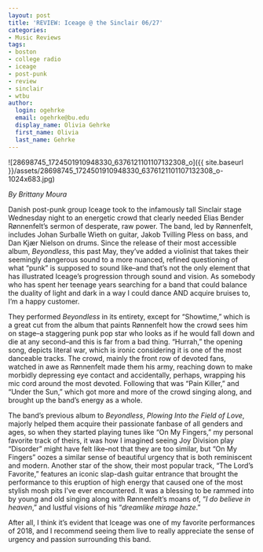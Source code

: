 ```yaml
---
layout: post
title: 'REVIEW: Iceage @ the Sinclair 06/27'
categories:
- Music Reviews
tags:
- boston
- college radio
- iceage
- post-punk
- review
- sinclair
- wtbu
author:
  login: ogehrke
  email: ogehrke@bu.edu
  display_name: Olivia Gehrke
  first_name: Olivia
  last_name: Gehrke
---
```

![28698745_1724501910948330_6376121101107132308_o]({{ site.baseurl }}/assets/28698745_1724501910948330_6376121101107132308_o-1024x683.jpg)

_By Brittany Moura_

Danish post-punk group Iceage took to the infamously tall Sinclair stage Wednesday night to an energetic crowd that clearly needed Elias Bender Rønnenfelt’s sermon of desperate, raw power. The band, led by Rønnenfelt, includes Johan Surballe Wieth on guitar, Jakob Tvilling Pless on bass, and Dan Kjær Nielson on drums. Since the release of their most accessible album, _Beyondless_, this past May, they’ve added a violinist that takes their seemingly dangerous sound to a more nuanced, refined questioning of what “punk” is supposed to sound like–and that’s not the only element that has illustrated Iceage’s progression through sound and vision. As somebody who has spent her teenage years searching for a band that could balance the duality of light and dark in a way I could dance AND acquire bruises to, I’m a happy customer.

They performed _Beyondless_ in its entirety, except for “Showtime,” which is a great cut from the album that paints Rønnenfelt how the crowd sees him on stage–a staggering punk pop star who looks as if he would fall down and die at any second–and this is far from a bad thing. “Hurrah,” the opening song, depicts literal war, which is ironic considering it is one of the most danceable tracks. The crowd, mainly the front row of devoted fans, watched in awe as Rønnenfelt made them his army, reaching down to make morbidly depressing eye contact and accidentally, perhaps, wrapping his mic cord around the most devoted. Following that was “Pain Killer,” and “Under the Sun,” which got more and more of the crowd singing along, and brought up the band’s energy as a whole.

The band’s previous album to _Beyondless_, _Plowing Into the Field of Love_, majorly helped them acquire their passionate fanbase of all genders and ages, so when they started playing tunes like “On My Fingers,” my personal favorite track of theirs, it was how I imagined seeing Joy Division play “Disorder” might have felt like–not that they are too similar, but “On My Fingers” oozes a similar sense of beautiful urgency that is both reminiscent and modern. Another star of the show, their most popular track, “The Lord’s Favorite,” features an iconic slap-dash guitar entrance that brought the performance to this eruption of high energy that caused one of the most stylish mosh pits I’ve ever encountered. It was a blessing to be rammed into by young and old singing along with Rønnenfelt’s moans of, “_I do believe in heaven_,” and lustful visions of his “_dreamlike mirage haze_.”

After all, I think it’s evident that Iceage was one of my favorite performances of 2018, and I recommend seeing them live to really appreciate the sense of urgency and passion surrounding this band.